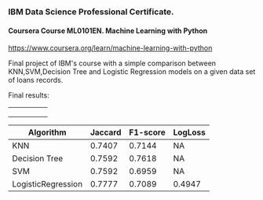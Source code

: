 ### IBM Data Science Professional Certificate.
#### Coursera Course ML0101EN. Machine Learning with Python
https://www.coursera.org/learn/machine-learning-with-python

Final project of IBM's course with a simple comparison between KNN,SVM,Decision Tree and Logistic Regression models on a given data set of loans records.

Final results:

|   |   |   |   |   |
|---|---|---|---|---|
|   |   |   |   |   |
|   |   |   |   |   |
|   |   |   |   |   |

| Algorithm	| Jaccard	| F1-score | LogLoss |
|-----------|---------|----------|---------|
|KNN|	0.7407|	0.7144|	NA|
|Decision Tree	|0.7592	|0.7618	|NA|
|SVM	|0.7592	|0.6959	|NA|
|LogisticRegression	|0.7777|	0.7089	|0.4947|

